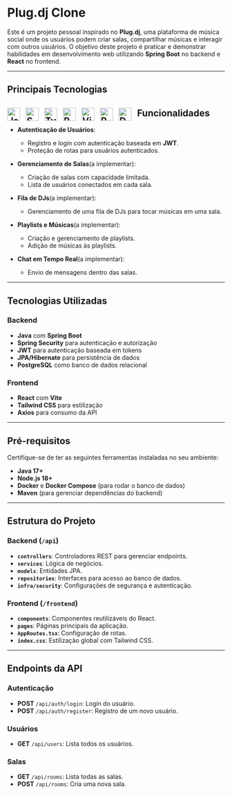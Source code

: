 # Plug.dj Clone

Este é um projeto pessoal inspirado no **Plug.dj**, uma plataforma de música social onde os usuários podem criar salas, compartilhar músicas e interagir com outros usuários. O objetivo deste projeto é praticar e demonstrar habilidades em desenvolvimento web utilizando **Spring Boot** no backend e **React** no frontend.

---

## Principais Tecnologias

<img 
    align="left"
    alt="Java" 
    title="Java"
    width="30px" 
    style="padding-right: 10px;"
    src="https://cdn.jsdelivr.net/gh/devicons/devicon@latest/icons/java/java-original.svg"
/>
<img 
    align="left"
    alt="Spring" 
    title="Spring"
    width="30px" 
    style="padding-right: 10px;"
    src="https://cdn.jsdelivr.net/gh/devicons/devicon@latest/icons/spring/spring-original.svg" 
/>
<img 
    align="left"
    alt="TypeScript" 
    title="TypeScript"
    width="30px" 
    style="padding-right: 10px;"
    src="https://cdn.jsdelivr.net/gh/devicons/devicon@latest/icons/typescript/typescript-original.svg" 
/>
<img 
    align="left"
    alt="React" 
    title="React"
    width="30px" 
    style="padding-right: 10px;"
    src="https://cdn.jsdelivr.net/gh/devicons/devicon@latest/icons/react/react-original.svg" 
/>
<img 
    align="left"
    alt="Vite" 
    title="Vite"
    width="30px" 
    style="padding-right: 10px;"
    src="https://cdn.jsdelivr.net/gh/devicons/devicon@latest/icons/vitejs/vitejs-original.svg" 
/>
<img
    align="left"
    alt="PostgreSQL" 
    title="PostgreSQL"
    width="30px" 
    style="padding-right: 10px;" 
    src="https://cdn.jsdelivr.net/gh/devicons/devicon@latest/icons/postgresql/postgresql-original.svg" 
/>
<img 
    align="left"
    alt="Docker" 
    title="Docker"
    width="30px" 
    style="padding-right: 10px;" 
    src="https://cdn.jsdelivr.net/gh/devicons/devicon@latest/icons/docker/docker-original.svg" 
/>
---


## Funcionalidades

- **Autenticação de Usuários**:

  - Registro e login com autenticação baseada em **JWT**.
  - Proteção de rotas para usuários autenticados.

- **Gerenciamento de Salas**(a implementar):

  - Criação de salas com capacidade limitada.
  - Lista de usuários conectados em cada sala.

- **Fila de DJs**(a implementar):

  - Gerenciamento de uma fila de DJs para tocar músicas em uma sala.

- **Playlists e Músicas**(a implementar):

  - Criação e gerenciamento de playlists.
  - Adição de músicas às playlists.

- **Chat em Tempo Real**(a implementar):
  - Envio de mensagens dentro das salas.

---

## Tecnologias Utilizadas

### Backend

- **Java** com **Spring Boot**
- **Spring Security** para autenticação e autorização
- **JWT** para autenticação baseada em tokens
- **JPA/Hibernate** para persistência de dados
- **PostgreSQL** como banco de dados relacional

### Frontend

- **React** com **Vite**
- **Tailwind CSS** para estilização
- **Axios** para consumo da API

---

## Pré-requisitos

Certifique-se de ter as seguintes ferramentas instaladas no seu ambiente:

- **Java 17+**
- **Node.js 18+**
- **Docker** e **Docker Compose** (para rodar o banco de dados)
- **Maven** (para gerenciar dependências do backend)

---

## Estrutura do Projeto

### Backend (`/api`)

- **`controllers`**: Controladores REST para gerenciar endpoints.
- **`services`**: Lógica de negócios.
- **`models`**: Entidades JPA.
- **`repositories`**: Interfaces para acesso ao banco de dados.
- **`infra/security`**: Configurações de segurança e autenticação.

### Frontend (`/frontend`)

- **`components`**: Componentes reutilizáveis do React.
- **`pages`**: Páginas principais da aplicação.
- **`AppRoutes.tsx`**: Configuração de rotas.
- **`index.css`**: Estilização global com Tailwind CSS.

---

## Endpoints da API

### Autenticação

- **POST** `/api/auth/login`: Login do usuário.
- **POST** `/api/auth/register`: Registro de um novo usuário.

### Usuários

- **GET** `/api/users`: Lista todos os usuários.

### Salas

- **GET** `/api/rooms`: Lista todas as salas.
- **POST** `/api/rooms`: Cria uma nova sala.
